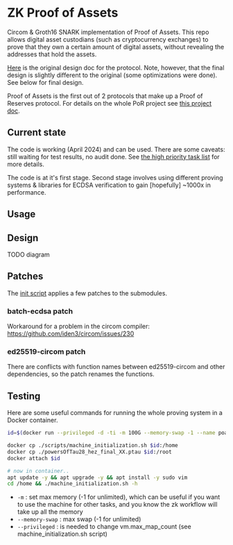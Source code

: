 # ZK Proof of Assets

Circom & Groth16 SNARK implementation of Proof of Assets. This repo allows digital asset custodians (such as cryptocurrency exchanges) to prove that they own a certain amount of digital assets, without revealing the addresses that hold the assets.

[Here](https://hackmd.io/@JI2FtqawSzO-olUw-r48DQ/rJXtAeyLT) is the original design doc for the protocol. Note, however, that the final design is slightly different to the original (some optimizations were done). See below for final design.

Proof of Assets is the first out of 2 protocols that make up a Proof of Reserves protocol. For details on the whole PoR project see [this project doc](https://hackmd.io/@JI2FtqawSzO-olUw-r48DQ/S1Ozo-iO2).

## Current state

The code is working (April 2024) and can be used. There are some caveats: still waiting for test results, no audit done. See [the high priority task list](https://github.com/silversixpence-crypto/zk-proof-of-assets/issues?q=is%3Aissue+is%3Aopen+label%3Apriority%3Ahigh) for more details.

The code is at it's first stage. Second stage involves using different proving systems & libraries for ECDSA verification to gain [hopefully] ~1000x in performance.

## Usage

## Design

TODO diagram

## Patches

The [init script](./scripts/machine_initialization.sh) applies a few patches to the submodules.

### batch-ecdsa patch

Workaround for a problem in the circom compiler: https://github.com/iden3/circom/issues/230

### ed25519-circom patch

There are conflicts with function names between ed25519-circom and other dependencies, so the patch renames the functions.

## Testing

Here are some useful commands for running the whole proving system in a Docker container.

```bash
id=$(docker run --privileged -d -ti -m 100G --memory-swap -1 --name poa_100g --rm ubuntu /bin/bash)

docker cp ./scripts/machine_initialization.sh $id:/home
docker cp ./powersOfTau28_hez_final_XX.ptau $id:/root
docker attach $id

# now in container..
apt update -y && apt upgrade -y && apt install -y sudo vim
cd /home && ./machine_initialization.sh -h
```
- `-m` : set max memory (-1 for unlimited), which can be useful if you want to use the machine for other tasks, and you know the zk workflow will take up all the memory
- `--memory-swap` : max swap (-1 for unlimited)
- `--privileged` : is needed to change vm.max_map_count (see machine_initialization.sh script)


